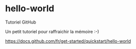 # hello-world
Tutoriel GitHub

Un petit tutoriel pour raffraichir la mémoire :-)

https://docs.github.com/fr/get-started/quickstart/hello-world
